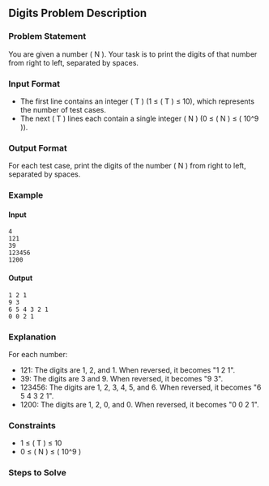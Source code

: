 ## Digits Problem Description

### Problem Statement
You are given a number \( N \). Your task is to print the digits of that number from right to left, separated by spaces.

### Input Format
- The first line contains an integer \( T \) (1 ≤ \( T \) ≤ 10), which represents the number of test cases.
- The next \( T \) lines each contain a single integer \( N \) (0 ≤ \( N \) ≤ \( 10^9 \)).

### Output Format
For each test case, print the digits of the number \( N \) from right to left, separated by spaces.

### Example

#### Input
```
4
121
39
123456
1200
```

#### Output
```
1 2 1
9 3
6 5 4 3 2 1
0 0 2 1
```

### Explanation
For each number:
- 121: The digits are 1, 2, and 1. When reversed, it becomes "1 2 1".
- 39: The digits are 3 and 9. When reversed, it becomes "9 3".
- 123456: The digits are 1, 2, 3, 4, 5, and 6. When reversed, it becomes "6 5 4 3 2 1".
- 1200: The digits are 1, 2, 0, and 0. When reversed, it becomes "0 0 2 1".

### Constraints
- 1 ≤ \( T \) ≤ 10
- 0 ≤ \( N \) ≤ \( 10^9 \)

### Steps to Solve

